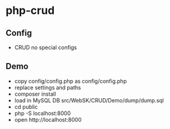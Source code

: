 # php-crud

## Config
* CRUD no special configs

## Demo
* copy config/config.php as config/config.php
* replace settings and paths
* composer install
* load in MySQL DB src/WebSK/CRUD/Demo/dump/dump.sql
* cd public
* php -S localhost:8000
* open http://localhost:8000
